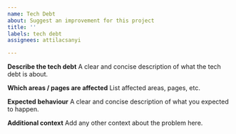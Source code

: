 ```yaml
---
name: Tech Debt
about: Suggest an improvement for this project
title: ''
labels: tech debt
assignees: attilacsanyi

---
```


**Describe the tech debt**
A clear and concise description of what the tech debt is about.

**Which areas / pages are affected**
List affected areas, pages, etc.

**Expected behaviour**
A clear and concise description of what you expected to happen.

**Additional context**
Add any other context about the problem here.

